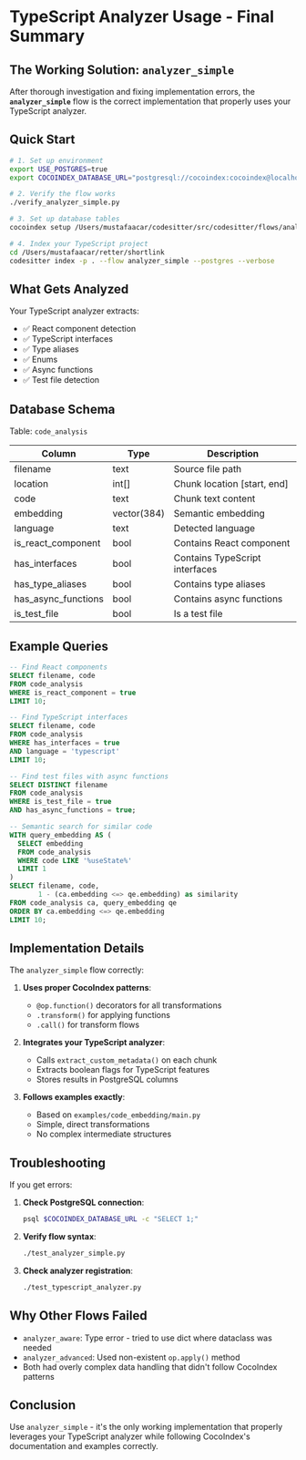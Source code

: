 # TypeScript Analyzer Usage - Final Summary

## The Working Solution: `analyzer_simple`

After thorough investigation and fixing implementation errors, the **`analyzer_simple`** flow is the correct implementation that properly uses your TypeScript analyzer.

## Quick Start

```bash
# 1. Set up environment
export USE_POSTGRES=true
export COCOINDEX_DATABASE_URL="postgresql://cocoindex:cocoindex@localhost:5432/cocoindex"

# 2. Verify the flow works
./verify_analyzer_simple.py

# 3. Set up database tables
cocoindex setup /Users/mustafaacar/codesitter/src/codesitter/flows/analyzer_simple.py

# 4. Index your TypeScript project
cd /Users/mustafaacar/retter/shortlink
codesitter index -p . --flow analyzer_simple --postgres --verbose
```

## What Gets Analyzed

Your TypeScript analyzer extracts:
- ✅ React component detection
- ✅ TypeScript interfaces
- ✅ Type aliases
- ✅ Enums
- ✅ Async functions
- ✅ Test file detection

## Database Schema

Table: `code_analysis`

| Column | Type | Description |
|--------|------|-------------|
| filename | text | Source file path |
| location | int[] | Chunk location [start, end] |
| code | text | Chunk text content |
| embedding | vector(384) | Semantic embedding |
| language | text | Detected language |
| is_react_component | bool | Contains React component |
| has_interfaces | bool | Contains TypeScript interfaces |
| has_type_aliases | bool | Contains type aliases |
| has_async_functions | bool | Contains async functions |
| is_test_file | bool | Is a test file |

## Example Queries

```sql
-- Find React components
SELECT filename, code
FROM code_analysis
WHERE is_react_component = true
LIMIT 10;

-- Find TypeScript interfaces
SELECT filename, code
FROM code_analysis
WHERE has_interfaces = true
AND language = 'typescript'
LIMIT 10;

-- Find test files with async functions
SELECT DISTINCT filename
FROM code_analysis
WHERE is_test_file = true
AND has_async_functions = true;

-- Semantic search for similar code
WITH query_embedding AS (
  SELECT embedding
  FROM code_analysis
  WHERE code LIKE '%useState%'
  LIMIT 1
)
SELECT filename, code,
       1 - (ca.embedding <=> qe.embedding) as similarity
FROM code_analysis ca, query_embedding qe
ORDER BY ca.embedding <=> qe.embedding
LIMIT 10;
```

## Implementation Details

The `analyzer_simple` flow correctly:

1. **Uses proper CocoIndex patterns**:
   - `@op.function()` decorators for all transformations
   - `.transform()` for applying functions
   - `.call()` for transform flows

2. **Integrates your TypeScript analyzer**:
   - Calls `extract_custom_metadata()` on each chunk
   - Extracts boolean flags for TypeScript features
   - Stores results in PostgreSQL columns

3. **Follows examples exactly**:
   - Based on `examples/code_embedding/main.py`
   - Simple, direct transformations
   - No complex intermediate structures

## Troubleshooting

If you get errors:

1. **Check PostgreSQL connection**:
   ```bash
   psql $COCOINDEX_DATABASE_URL -c "SELECT 1;"
   ```

2. **Verify flow syntax**:
   ```bash
   ./test_analyzer_simple.py
   ```

3. **Check analyzer registration**:
   ```bash
   ./test_typescript_analyzer.py
   ```

## Why Other Flows Failed

- `analyzer_aware`: Type error - tried to use dict where dataclass was needed
- `analyzer_advanced`: Used non-existent `op.apply()` method
- Both had overly complex data handling that didn't follow CocoIndex patterns

## Conclusion

Use `analyzer_simple` - it's the only working implementation that properly leverages your TypeScript analyzer while following CocoIndex's documentation and examples correctly.
